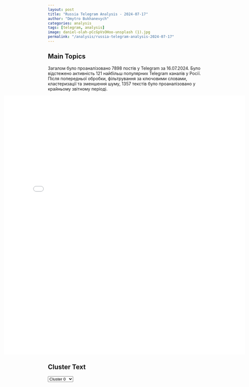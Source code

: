 ```yaml
---
layout: post
title: "Russia Telegram Analysis - 2024-07-17"
author: "Dmytro Bukhanevych"
categories: analysis
tags: [telegram, analysis]
image: daniel-olah-pCcGpVsOHoo-unsplash (1).jpg
permalink: "/analysis/russia-telegram-analysis-2024-07-17"
---
```


<style>
    /* Adjusting iframe-container styles */
    .wide-iframe-container {
        width: calc(100% + 30vw);  /* Extending the width */
        margin-left: -15vw;       /* Negative margin to push to the left */
        overflow: hidden;         /* In case the iframe content spills over */
    }

    .wide-iframe-container iframe {
        width: 100%;  /* Making the iframe take the full width of its container */
        border: none; /* Removing any borders from the iframe */
    }

    /* Toggle mechanism */
    .hidden {
        display: none;
    }
    
    .show-content-target:checked + .show-content {
        display: block;
    }
</style>

<h2>Main Topics</h2>
<p>Загалом було проаналізовано 7898 постів у Telegram за 16.07.2024. Було відстежено активність 121 найбільш популярних Telegram каналів у Росії. Після попередньої обробки, фільтрування за ключовими словами, кластеризації та зменшення шуму, 1357 текстів було проаналізовано у крайньому звітному періоді.</p>
<!-- Embedding Main Plotly Visualization -->
<div class="wide-iframe-container">
    <iframe src="{{site.baseurl}}/visualizations/2024-07-17/fig_topics_time.html" height="850"></iframe>
</div>


<h2>Cluster Text</h2>

<!-- Dropdown to select a cluster -->
<select id="clusterSelector" onchange="displayClusterText()">
<option value="0">Cluster 0</option><option value="1">Cluster 1</option><option value="2">Cluster 2</option><option value="3">Cluster 3</option><option value="4">Cluster 4</option><option value="5">Cluster 5</option><option value="6">Cluster 6</option><option value="7">Cluster 7</option><option value="8">Cluster 8</option><option value="9">Cluster 9</option><option value="10">Cluster 10</option><option value="11">Cluster 11</option>
</select>

<!-- Display area for the selected cluster's text -->
<div id="clusterTextDisplay" class="hidden"></div>

<script type="text/javascript">
    var clusterDetails = {"0": "<b>Total Posts:</b> 17<br><b>Date:</b> 2024-07-16 12:02:02+00:00<br><b>Author:</b> warhistoryalconafter<br><b>Link:</b> https://t.me/s/warhistoryalconafter/174229<br><b>Subscribers:</b> 517208<br><b>Text:</b> \u0422\u0435\u043a\u0441\u0442: \u2757\ud83c\uddf7\ud83c\uddfa\ud83c\uddfa\ud83c\udde6 \u0412\u043e\u0435\u043d\u043d\u043e\u0441\u043b\u0443\u0436\u0430\u0449\u0438\u0435, \u043a\u043e\u0442\u043e\u0440\u044b\u0435 \u043f\u0435\u0440\u0432\u044b\u043c\u0438 \u0441\u043e\u0431\u044c\u044e\u0442 \u0430\u043c\u0435\u0440\u0438\u043a\u0430\u043d\u0441\u043a\u0438\u0435 \u0438\u0441\u0442\u0440\u0435\u0431\u0438\u0442\u0435\u043b\u0438 F-15 \u0438 F-16, \u043f\u043e\u043b\u0443\u0447\u0430\u0442 15 \u043c\u0438\u043b\u043b\u0438\u043e\u043d\u043e\u0432 \u0440\u0443\u0431\u043b\u0435\u0439, \u0441\u043e\u043e\u0431\u0449\u0438\u043b\u043e \u041c\u0438\u043d\u043e\u0431\u043e\u0440\u043e\u043d\u044b \u0420\u0424 \u0441\u043e \u0441\u0441\u044b\u043b\u043a\u043e\u0439 \u043d\u0430 \u0434\u0438\u0440\u0435\u043a\u0442\u043e\u0440\u0430 \u043a\u043e\u043c\u043f\u0430\u043d\u0438\u0438 \"\u0424\u041e\u0420\u042d\u0421\" \u0418\u043b\u044c\u044e \u041f\u043e\u0442\u0430\u043d\u0438\u043d\u0430.\"\u041f\u043e\u043e\u0449\u0440\u0435\u043d\u0438\u0435 \u0431\u0443\u0434\u0435\u0442 \u0438 \u0437\u0430 \u0443\u043d\u0438\u0447\u0442\u043e\u0436\u0435\u043d\u0438\u0435 \u0431\u043e\u0435\u0432\u044b\u0445 \u0441\u0430\u043c\u043e\u043b\u0435\u0442\u043e\u0432 F-15 \u0438 F-16. \u0412\u043e\u0437\u043d\u0430\u0433\u0440\u0430\u0436\u0434\u0435\u043d\u0438\u0435 \u0437\u0430 \u043f\u0435\u0440\u0432\u044b\u0439 \u0441\u043e\u0441\u0442\u0430\u0432\u0438\u0442 15 \u043c\u0438\u043b\u043b\u0438\u043e\u043d\u043e\u0432 \u0440\u0443\u0431\u043b\u0435\u0439\", - \u043f\u0440\u0438\u0432\u043e\u0434\u044f\u0442\u0441\u044f \u0432 \u0441\u043e\u043e\u0431\u0449\u0435\u043d\u0438\u0438 \u0441\u043b\u043e\u0432\u0430 \u041f\u043e\u0442\u0430\u043d\u0438\u043d\u0430.\u041f\u043e\u0434\u043f\u0438\u0441\u0430\u0442\u044c\u0441\u044f \u043d\u0430 \u043a\u0430\u043d\u0430\u043b", "1": "<b>Total Posts:</b> 77<br><b>Date:</b> 2024-07-16 08:25:22+00:00<br><b>Author:</b> breakingmash<br><b>Link:</b> https://t.me/s/breakingmash/55838<br><b>Subscribers:</b> 2864841<br><b>Text:</b> \u0422\u0435\u043a\u0441\u0442: \u0412\u043b\u0430\u0434\u0438\u043c\u0438\u0440 \u041f\u0443\u0442\u0438\u043d \u043e\u0442\u043a\u0440\u044b\u043b \u043d\u043e\u0432\u044b\u0439, \u043f\u043e\u0441\u043b\u0435\u0434\u043d\u0438\u0439 \u0443\u0447\u0430\u0441\u0442\u043e\u043a \u0442\u0440\u0430\u0441\u0441\u044b \u041c-11 \u041c\u043e\u0441\u043a\u0432\u0430 \u2014 \u041f\u0435\u0442\u0435\u0440\u0431\u0443\u0440\u0433. \u041d\u0430 \u0446\u0435\u0440\u0435\u043c\u043e\u043d\u0438\u044e \u043e\u0442\u043a\u0440\u044b\u0442\u0438\u044f \u0441\u0435\u0432\u0435\u0440\u043d\u043e\u0433\u043e \u043e\u0431\u0445\u043e\u0434\u0430 \u0422\u0432\u0435\u0440\u0438 \u043f\u0440\u0435\u0437\u0438\u0434\u0435\u043d\u0442 \u043f\u0440\u0438\u0435\u0445\u0430\u043b \u0437\u0430 \u0440\u0443\u043b\u0451\u043c \"\u041b\u0430\u0434\u044b-\u0410\u0443\u0440\u044b\". \u0421 \u043e\u0442\u043a\u0440\u044b\u0442\u0438\u0435\u043c \u0443\u0447\u0430\u0441\u0442\u043a\u0430 \u0432\u0440\u0435\u043c\u044f \u0432 \u043f\u0443\u0442\u0438 \u0438\u0437 \u041c\u043e\u0441\u043a\u0432\u044b \u0432 \u041f\u0435\u0442\u0435\u0440\u0431\u0443\u0440\u0433 \u0441\u043e\u043a\u0440\u0430\u0442\u0438\u0442\u0441\u044f \u043d\u0430 30\u201350 \u043c\u0438\u043d\u0443\u0442, \u0437\u0430\u044f\u0432\u0438\u043b \u0433\u043b\u0430\u0432\u0430 \u0433\u043e\u0441\u0443\u0434\u0430\u0440\u0441\u0442\u0432\u0430. \u041f\u043e\u043c\u0438\u043c\u043e \u043e\u0431\u0445\u043e\u0434\u0430 \u0422\u0432\u0435\u0440\u0438, \u0412\u043b\u0430\u0434\u0438\u043c\u0438\u0440 \u041f\u0443\u0442\u0438\u043d \u0442\u0430\u043a\u0436\u0435 \u043e\u0442\u043a\u0440\u044b\u043b \u0434\u0432\u0438\u0436\u0435\u043d\u0438\u0435 \u043f\u043e \u043e\u0431\u0445\u043e\u0434\u0443 \u0422\u043e\u043b\u044c\u044f\u0442\u0442\u0438 \u0441 \u043c\u043e\u0441\u0442\u043e\u0432\u044b\u043c \u043f\u0435\u0440\u0435\u0445\u043e\u0434\u043e\u043c \u0447\u0435\u0440\u0435\u0437 \u0412\u043e\u043b\u0433\u0443.\u2757\ufe0f \u041f\u043e\u0434\u043f\u0438\u0441\u044b\u0432\u0430\u0439\u0441\u044f \u043d\u0430 Mash", "2": "<b>Total Posts:</b> 637<br><b>Date:</b> 2024-07-16 18:00:06+00:00<br><b>Author:</b> ostashkonews<br><b>Link:</b> https://t.me/s/OstashkoNews/144656<br><b>Subscribers:</b> 388573<br><b>Text:</b> \u0422\u0435\u043a\u0441\u0442: \ud83d\udd52 \u0413\u043b\u0430\u0432\u043d\u044b\u0435 \u0441\u043e\u0431\u044b\u0442\u0438\u044f \u043d\u0430 21:00:\u25aa\ufe0f\u0423\u043a\u0440\u0430\u0438\u043d\u0430 \u043f\u043b\u0430\u043d\u0438\u0440\u0443\u0435\u0442 \u0437\u0430\u0432\u0435\u0440\u0448\u0435\u043d\u0438\u0435 \u0431\u043e\u0435\u0432\u044b\u0445 \u0434\u0435\u0439\u0441\u0442\u0432\u0438\u0439 \u0438 \u043d\u0430\u0447\u0430\u043b\u043e \u043f\u0435\u0440\u0435\u0433\u043e\u0432\u043e\u0440\u043e\u0432 \u0441 \u0420\u043e\u0441\u0441\u0438\u0435\u0439\u25aa\ufe0f\u041e\u0441\u043d\u043e\u0432\u043d\u044b\u0435 \u0437\u0430\u044f\u0432\u043b\u0435\u043d\u0438\u044f \u0433\u043b\u0430\u0432\u044b \u041c\u0418\u0414 \u0420\u043e\u0441\u0441\u0438\u0438 \u041b\u0430\u0432\u0440\u043e\u0432\u0430 \u0432 \u043a\u0430\u0447\u0435\u0441\u0442\u0432\u0435 \u043f\u0440\u0435\u0434\u0441\u0435\u0434\u0430\u0442\u0435\u043b\u044f \u0421\u043e\u0432\u0435\u0442\u0430 \u0411\u0435\u0437\u043e\u043f\u0430\u0441\u043d\u043e\u0441\u0442\u0438 \u041e\u041e\u041d\u25aa\ufe0f\u0412\u0421 \u0420\u0424 \u0432\u044b\u0431\u0438\u043b\u0438 \u0443\u043a\u0440\u0430\u0438\u043d\u0441\u043a\u0438\u0445 \u0431\u043e\u0435\u0432\u0438\u043a\u043e\u0432 \u0438\u0437 \u041a\u0430\u043b\u0438\u043d\u043e\u0432\u043a\u0438\u25aa\ufe0f\u0423\u043a\u0440\u0430\u0438\u043d\u0441\u043a\u0438\u0439 \u0434\u0435\u043f\u0443\u0442\u0430\u0442 \u0440\u0430\u0441\u043a\u0440\u044b\u043b \u0441\u0445\u0435\u043c\u0443 \u043e\u0431\u043c\u0430\u043d\u0430, \u043a\u043e\u0442\u043e\u0440\u043e\u0439 \u0422\u0426\u041a \u043f\u043e\u043b\u044c\u0437\u0443\u044e\u0442\u0441\u044f \u0434\u043b\u044f \u043c\u043e\u0431\u0438\u043b\u0438\u0437\u0430\u0446\u0438\u0438 \u0431\u043e\u043b\u044c\u0448\u0435\u0433\u043e \u0447\u0438\u0441\u043b\u0430 \u0443\u043a\u0440\u0430\u0438\u043d\u0446\u0435\u0432", "3": "<b>Total Posts:</b> 16<br><b>Date:</b> 2024-07-16 20:54:10+00:00<br><b>Author:</b> bbbreaking<br><b>Link:</b> https://t.me/s/bbbreaking/186258<br><b>Subscribers:</b> 1759530<br><b>Text:</b> \u0422\u0435\u043a\u0441\u0442: \u26a1\ufe0f\u0412\u043b\u0430\u0441\u0442\u0438 \u0421\u0428\u0410 \u043f\u043e\u043b\u0443\u0447\u0438\u043b\u0438 \u0438\u043d\u0444\u043e\u0440\u043c\u0430\u0446\u0438\u044e \u043e \u0442\u043e\u043c, \u0447\u0442\u043e \u0418\u0440\u0430\u043d \u044f\u043a\u043e\u0431\u044b \u043f\u043b\u0430\u043d\u0438\u0440\u043e\u0432\u0430\u043b \u043f\u043e\u043a\u0443\u0448\u0435\u043d\u0438\u0435 \u043d\u0430 \u0422\u0440\u0430\u043c\u043f\u0430 \u2014 \u0442\u0435\u043b\u0435\u043a\u0430\u043d\u0430\u043b CNN", "4": "<b>Total Posts:</b> 139<br><b>Date:</b> 2024-07-16 06:37:45+00:00<br><b>Author:</b> ostashkonews<br><b>Link:</b> https://t.me/s/OstashkoNews/144589<br><b>Subscribers:</b> 388573<br><b>Text:</b> \u0422\u0435\u043a\u0441\u0442: \ud83d\udc54 \u0411\u0430\u0439\u0434\u0435\u043d \u043f\u043e\u043f\u044b\u0442\u0430\u043b\u0441\u044f \u043e\u043f\u0440\u0430\u0432\u0434\u0430\u0442\u044c\u0441\u044f \u0437\u0430 \u0432\u044b\u0441\u043a\u0430\u0437\u044b\u0432\u0430\u043d\u0438\u0435 \u043e \u0422\u0440\u0430\u043c\u043f\u0435 \u043a\u0430\u043a \u043e \u043c\u0438\u0448\u0435\u043d\u0438 \u0417\u0430 \u043d\u0435\u0434\u0435\u043b\u044e \u0434\u043e \u043f\u043e\u043a\u0443\u0448\u0435\u043d\u0438\u044f \u043d\u0430 \u044d\u043a\u0441-\u043f\u0440\u0435\u0437\u0438\u0434\u0435\u043d\u0442\u0430 \u0411\u0430\u0439\u0434\u0435\u043d \u0441\u043a\u0430\u0437\u0430\u043b, \u0447\u0442\u043e \u00ab\u043f\u043e\u0440\u0430 \u043f\u043e\u043c\u0435\u0441\u0442\u0438\u0442\u044c \u0422\u0440\u0430\u043c\u043f\u0430 \u0432 \u044f\u0431\u043b\u043e\u0447\u043a\u043e \u043c\u0438\u0448\u0435\u043d\u0438\u00bb. \u0416\u0443\u0440\u043d\u0430\u043b\u0438\u0441\u0442 NBC \u0441\u043f\u0440\u043e\u0441\u0438\u043b \u0443 \u043b\u0438\u0434\u0435\u0440\u0430 \u0421\u0428\u0410, \u0447\u0442\u043e \u0442\u043e\u0442 \u043f\u043e\u0434\u0440\u0430\u0437\u0443\u043c\u0435\u0432\u0430\u043b \u043f\u043e\u0434 \u044d\u0442\u043e\u0439 \u0444\u0440\u0430\u0437\u043e\u0439.\ud83d\udcdd \u00ab\u042f \u0438\u043c\u0435\u043b \u0432 \u0432\u0438\u0434\u0443 \u00ab\u0446\u0435\u043d\u0442\u0440 \u043c\u0438\u0448\u0435\u043d\u0438\u00bb \u0432 \u0437\u043d\u0430\u0447\u0435\u043d\u0438\u0438 \u00ab\u0444\u043e\u043a\u0443\u0441 \u0432\u043d\u0438\u043c\u0430\u043d\u0438\u044f\u00bb. \u0421\u0444\u043e\u043a\u0443\u0441\u0438\u0440\u043e\u0432\u0430\u0442\u044c\u0441\u044f \u043d\u0430 \u0442\u043e\u043c, \u0447\u0442\u043e \u043e\u043d \u0434\u0435\u043b\u0430\u0435\u0442\u00bb, \u2013 \u043e\u0431\u044a\u044f\u0441\u043d\u0438\u043b \u0411\u0430\u0439\u0434\u0435\u043d.\u2716\ufe0f \u041e\u043d \u0434\u043e\u0431\u0430\u0432\u0438\u043b, \u0447\u0442\u043e \u0438\u0441\u043f\u043e\u043b\u044c\u0437\u043e\u0432\u0430\u0442\u044c \u044d\u0442\u043e \u0432\u044b\u0440\u0430\u0436\u0435\u043d\u0438\u0435 \u0431\u044b\u043b\u043e \u043e\u0448\u0438\u0431\u043a\u043e\u0439. \u0420\u0430\u043d\u0435\u0435 \u0440\u0435\u0441\u043f\u0443\u0431\u043b\u0438\u043a\u0430\u043d\u0446\u044b \u0432 \u043a\u043e\u043d\u0433\u0440\u0435\u0441\u0441\u0435 \u043e\u0431\u0432\u0438\u043d\u0438\u043b\u0438 \u0411\u0430\u0439\u0434\u0435\u043d\u0430 \u0432 \u043f\u043e\u043a\u0443\u0448\u0435\u043d\u0438\u0438 \u043d\u0430 \u0422\u0440\u0430\u043c\u043f\u0430 \u0438 \u043f\u043e\u0442\u0440\u0435\u0431\u043e\u0432\u0430\u043b\u0438 \u0440\u0430\u0441\u0441\u043b\u0435\u0434\u043e\u0432\u0430\u043d\u0438\u0435.\u041e\u0441\u0442\u0430\u0448\u043a\u043e! \u0412\u0430\u0436\u043d\u043e\u0435 - \u043f\u043e\u0434\u043f\u0438\u0448\u0438\u0441\u044c", "5": "<b>Total Posts:</b> 22<br><b>Date:</b> 2024-07-16 10:39:42+00:00<br><b>Author:</b> rian_ru<br><b>Link:</b> https://t.me/s/rian_ru/253498<br><b>Subscribers:</b> 3235303<br><b>Text:</b> \u0422\u0435\u043a\u0441\u0442: \u2757\ufe0f\u0414\u0435\u043f\u0443\u0442\u0430\u0442\u044b \u0415\u0432\u0440\u043e\u043f\u0430\u0440\u043b\u0430\u043c\u0435\u043d\u0442\u0430 \u0442\u0440\u0435\u0431\u0443\u044e\u0442 \u043b\u0438\u0448\u0438\u0442\u044c \u0412\u0435\u043d\u0433\u0440\u0438\u044e \u043f\u0440\u0430\u0432\u0430 \u0433\u043e\u043b\u043e\u0441\u0430 \u0432 \u0415\u0421 \u043f\u043e\u0441\u043b\u0435 \u043f\u043e\u0435\u0437\u0434\u043e\u043a \u041e\u0440\u0431\u0430\u043d\u0430 \u0432 \u0420\u043e\u0441\u0441\u0438\u044e \u0438 \u041a\u0438\u0442\u0430\u0439, \u043f\u0438\u0448\u0435\u0442 Politico", "6": "<b>Total Posts:</b> 30<br><b>Date:</b> 2024-07-16 02:08:53+00:00<br><b>Author:</b> rt_russian<br><b>Link:</b> https://t.me/s/rt_russian/208833<br><b>Subscribers:</b> 944394<br><b>Text:</b> \u0422\u0435\u043a\u0441\u0442: \u0422\u0440\u0430\u043c\u043f \u0432\u043f\u0435\u0440\u0432\u044b\u0435 \u043f\u043e\u0441\u043b\u0435 \u043f\u043e\u043f\u044b\u0442\u043a\u0438 \u043f\u043e\u043a\u0443\u0448\u0435\u043d\u0438\u044f \u043d\u0430 \u043d\u0435\u0433\u043e \u043f\u043e\u044f\u0432\u0438\u043b\u0441\u044f \u043d\u0430 \u043f\u0443\u0431\u043b\u0438\u0447\u043d\u043e\u043c \u043c\u0435\u0440\u043e\u043f\u0440\u0438\u044f\u0442\u0438\u0438 \u2014 \u043f\u043e\u043b\u0438\u0442\u0438\u043a \u043f\u0440\u0438\u0435\u0445\u0430\u043b \u043d\u0430 \u0441\u044a\u0435\u0437\u0434 \u0440\u0435\u0441\u043f\u0443\u0431\u043b\u0438\u043a\u0430\u043d\u0446\u0435\u0432.\u041e\u0442\u043c\u0435\u0447\u0430\u0435\u0442\u0441\u044f, \u0447\u0442\u043e \u0443 \u043d\u0435\u0433\u043e \u043f\u0435\u0440\u0435\u0432\u044f\u0437\u0430\u043d\u043e \u0443\u0445\u043e.\ud83d\udfe9 \u041f\u043e\u0434\u043f\u0438\u0441\u0430\u0442\u044c\u0441\u044f. \u041f\u0440\u0438\u0441\u043b\u0430\u0442\u044c \u043d\u043e\u0432\u043e\u0441\u0442\u044c", "7": "<b>Total Posts:</b> 64<br><b>Date:</b> 2024-07-16 06:20:53+00:00<br><b>Author:</b> ostashkonews<br><b>Link:</b> https://t.me/s/OstashkoNews/144588<br><b>Subscribers:</b> 388573<br><b>Text:</b> \u0422\u0435\u043a\u0441\u0442: \ud83c\uddfa\ud83c\udde6\ud83c\uddfa\ud83c\uddf8 \u041d\u0430 \u0423\u043a\u0440\u0430\u0438\u043d\u0435 \u0437\u0430\u0431\u0438\u043b\u0438 \u0442\u0440\u0435\u0432\u043e\u0433\u0443 \u0438\u0437-\u0437\u0430 \u0440\u0435\u0448\u0435\u043d\u0438\u044f \u0422\u0440\u0430\u043c\u043f\u0430 \u0432\u044b\u0434\u0432\u0438\u043d\u0443\u0442\u044c \u0412\u044d\u043d\u0441\u0430 \u043a\u0430\u043d\u0434\u0438\u0434\u0430\u0442\u043e\u043c \u043d\u0430 \u043f\u043e\u0441\u0442 \u0432\u0438\u0446\u0435-\u043f\u0440\u0435\u0437\u0438\u0434\u0435\u043d\u0442\u0430 \u0421\u0428\u0410 \u0418\u0437\u0434\u0430\u043d\u0438\u0435 \u00ab\u0423\u043a\u0440\u0430\u0438\u043d\u0441\u043a\u0430\u044f \u043f\u0440\u0430\u0432\u0434\u0430\u00bb \u043f\u0438\u0448\u0435\u0442, \u0447\u0442\u043e \u0441\u0435\u043d\u0430\u0442\u043e\u0440\u0430 \u0414\u0436\u0435\u0439-\u0414\u0438 \u0412\u044d\u043d\u0441 \u2013 \u043e\u0434\u0438\u043d \u0438\u0437 \u0432\u0438\u0434\u043d\u0435\u0439\u0448\u0438\u0445 \u043a\u0440\u0438\u0442\u0438\u043a\u043e\u0432 \u043f\u043e\u043c\u043e\u0449\u0438 \u0423\u043a\u0440\u0430\u0438\u043d\u0435, \u043f\u0440\u0438\u0437\u044b\u0432\u0430\u044e\u0449\u0438\u0439 \u0421\u0428\u0410 \u0441\u043e\u0441\u0440\u0435\u0434\u043e\u0442\u043e\u0447\u0438\u0442\u044c\u0441\u044f \u043d\u0430 \u0441\u043e\u043f\u0435\u0440\u043d\u0438\u0447\u0435\u0441\u0442\u0432\u0435 \u0441 \u041a\u0438\u0442\u0430\u0435\u043c.\u2716\ufe0f \u041a\u0430\u043a \u0441\u043a\u0430\u0437\u0430\u043d\u043e \u0432 \u0441\u0442\u0430\u0442\u044c\u0435, \u043d\u0435 \u0438\u0441\u043a\u043b\u044e\u0447\u0435\u043d\u043e, \u0447\u0442\u043e \u043f\u043e\u043b\u0438\u0442\u0438\u043a\u0430 \u0431\u0443\u0434\u0443\u0449\u0435\u0433\u043e \u043b\u0438\u0434\u0435\u0440\u0430 \u0421\u0428\u0410 \u0432 \u043e\u0442\u043d\u043e\u0448\u0435\u043d\u0438\u0438 \u0443\u043a\u0440\u0430\u0438\u043d\u0441\u043a\u043e\u0433\u043e \u043a\u043e\u043d\u0444\u043b\u0438\u043a\u0442\u0430 \u043d\u0435 \u0431\u0443\u0434\u0435\u0442 \u0437\u0430\u0432\u0438\u0441\u0435\u0442\u044c \u043e\u0442 \u0432\u0438\u0446\u0435-\u043f\u0440\u0435\u0437\u0438\u0434\u0435\u043d\u0442\u0430. \u041f\u0440\u0438 \u044d\u0442\u043e\u043c \u0432\u044b\u0431\u043e\u0440 \u0422\u0440\u0430\u043c\u043f\u0430 \u00ab\u043f\u043e\u0434\u0447\u0435\u0440\u043a\u0438\u0432\u0430\u0435\u0442 \u0433\u043e\u0441\u043f\u043e\u0434\u0441\u0442\u0432\u043e \u0441\u043a\u0435\u043f\u0442\u0438\u0447\u0435\u0441\u043a\u0438\u0445 \u043a \u043f\u043e\u0434\u0434\u0435\u0440\u0436\u043a\u0435 \u0423\u043a\u0440\u0430\u0438\u043d\u044b \u043d\u0430\u0441\u0442\u0440\u043e\u0435\u043d\u0438\u0439 \u0432 \u0435\u0433\u043e \u043e\u043a\u0440\u0443\u0436\u0435\u043d\u0438\u0438\u00bb.\ud83c\uddea\ud83c\uddfa \u0412 \u0415\u0421 \u0440\u0430\u043d\u0435\u0435 \u043d\u0430\u0437\u0432\u0430\u043b\u0438 \u043a\u0430\u043d\u0434\u0438\u0434\u0430\u0442\u0430 \u0432 \u0432\u0438\u0446\u0435-\u043f\u0440\u0435\u0437\u0438\u0434\u0435\u043d\u0442\u044b \u0421\u0428\u0410 \u0412\u044d\u043d\u0441\u0430 \u00ab\u043a\u0430\u0442\u0430\u0441\u0442\u0440\u043e\u0444\u043e\u0439\u00bb \u0434\u043b\u044f \u0423\u043a\u0440\u0430\u0438\u043d\u044b.\u041e\u0441\u0442\u0430\u0448\u043a\u043e! \u0412\u0430\u0436\u043d\u043e\u0435 - \u043f\u043e\u0434\u043f\u0438\u0448\u0438\u0441\u044c", "8": "<b>Total Posts:</b> 81<br><b>Date:</b> 2024-07-16 08:08:57+00:00<br><b>Author:</b> itsdonetsk<br><b>Link:</b> https://t.me/s/itsdonetsk/177519<br><b>Subscribers:</b> 583253<br><b>Text:</b> \u0422\u0435\u043a\u0441\u0442: \u26a0\ufe0f\u26a0\ufe0f\u26a0\ufe0f\u26a0\ufe0f\u26a0\ufe0f\u26a0\ufe0f\u203c\ufe0f\u041b\u0414\u041d\u0420-\u0415\u0421, \u0413\u0415\u0420\u041c\u0410\u041d\u0418\u042f,\u0427\u0415\u0425\u0418\u042f-\u0423\u041a\u0420\u0410\u0418\u041d\u0410!\u203c\ufe0f\u0427\u0415\u0420\u0415\u0417 \u0411\u0415\u041b\u041e\u0420\u0423\u0421\u0421\u0418\u042e \u041d\u0410\u0417\u0415\u041c\u041d\u042b\u041c \u041f\u0423\u0422\u0401\u041c \u0421 \u0420\u0424 \u041f\u0410\u0421\u041f\u041e\u0420\u0422\u041e\u041c! \u2796\u2796\u2796\u2796\u2796\u2796\u2796\u2796\u2796\u2796\u2796\u2796\u2796\u0418\u0417 \u0423\u041a\u0420\u0410\u0418\u041d\u042b \u0412 \u0420\u0424 \u0418 \u041b\u0414\u041d\u0420 \u0427\u0415\u0420\u0415\u0417 \u0428\u0415\u0420\u0415\u041c\u0415\u0422\u042c\u0415\u0412\u041e\u00a0 \u0421 \u0423\u041a\u0420. \u0414\u041e\u041a\u0423\u041c\u0415\u041d\u0422\u0410\u041c\u0418. \u00a0\u00a0\u00a0\u00a0\u00a0\u00a0\u00a0 \u0415\u0416\u0415\u0414\u041d\u0415\u0412\u041d\u041e! \u00a0 \ud83d\udd20\ud83d\udd20\ud83d\udd20\ud83d\udd20\ud83d\udd20\ud83d\udd20 \ud83d\udd20 \ud83d\udd20\ud83d\udd20\ud83d\udd20\u2705\u041a\u041e\u041c\u0424\u041e\u0420\u0422 \u0418 \u0411\u0415\u0417\u041e\u041f\u0410\u0421\u041d\u041e\u0421\u0422\u042c\u041f\u0420\u0415\u0412\u042b\u0428\u0415 \u0412\u0421\u0415\u0413\u041e\u2705\ud83d\udd25\u041a\u041e\u0420\u041e\u0422\u041a\u0418\u0419 \u041c\u0410\u0420\u0428\u0420\u0423\u0422 \u0412 \u0423\u041a\u0420\u0410\u0418\u041d\u0423 \u0427\u0415\u0420\u0415\u0417 \u0411\u0415\u041b\u041e\u0420\u0423\u0421\u0421\u0418\u042e\u00a0\u00a0\u00a0 \u2757\ufe0f\u0412\u0421\u0415\u0413\u041e \u0417\u0410 \u0414\u0412\u041e\u0415 \u0421\u0423\u0422\u041e\u041a\u2757\ufe0f\u00a0\u00a0\u00a0\u00a0\u00a0\u00a0\u00a0\u00a0\u00a0\u00a0 \u2796\u2796\u2796\u2796\u2796\u2796\u2796\u2796\u2796\u2796\u2796\u2796\u2796\u2796\u00a0\u00a0\u00a0\u00a0\u00a0\u00a0\u00a0\u00a0\u00a0 \ud83d\udce3\u0415\u0421\u0422\u042c \u041c\u0415\u0421\u0422\u0410\ud83d\udce3\u00a0\u00a0\u00a0\u00a0\u00a0\u00a0\u00a0\u00a0\u00a0\u00a0 \u0417\u0430\u0431\u0438\u0440\u0430\u0435\u043c:\u041c\u0430\u0440\u0438\u0443\u043f\u043e\u043b\u044c, \u0411\u0435\u0440\u0434\u044f\u043d\u0441\u043a,\u0412\u043e\u043b\u043d\u043e\u0432\u0430\u0445\u0430, \u0414\u043e\u043d\u0435\u0446\u043a, \u041c\u0430\u043a\u0435\u0435\u0432\u043a\u0430, \u042f\u0441\u0438\u043d\u043e\u0432\u0430\u0442\u0430\u044f, \u0413\u043e\u0440\u043b\u043e\u0432\u043a\u0430, \u0415\u043d\u0430\u043a\u0438\u0435\u0432\u043e, \u0417\u0443\u0433\u0440\u0435\u0441, \u0422\u043e\u0440\u0435\u0437, \u0428\u0430\u0445\u0442\u0451\u0440\u0441\u043a, \u0421\u043d\u0435\u0436\u043d\u043e\u0435, \u0425\u0430\u0440\u0446\u044b\u0437\u0441\u043a, \u0418\u043b\u043e\u0432\u0430\u0439\u0441\u043a, \u0410\u043c\u0432\u0440\u043e\u0441\u0438\u0435\u0432\u043a\u0430 \u041a\u0440\u0430\u0441\u043d\u044b\u0439 \u043b\u0443\u0447, \u2796\u2796\u2796\u2796\u2796\u2796\u2796\u2796\u2796\u2796\u2796\u2796\u2796\u2796\u00a0\u00a0\u00a0\u00a0\u00a0\u00a0\u00a0\u00a0\u00a0\u00a0\u00a0\u00a0\u00a0\u00a0\u00a0\u00a0\u00a0\u00a0\u00a0\u00a0\u00a0 \u041f\u0440\u0438\u0432\u043e\u0437\u0438\u043c:\ud83d\udd14\u0415\u0421,\u0412\u0430\u0440\u0448\u0430\u0432\u0430, \u0410\u0412. \u0417\u0430\u0445\u043e\u0434\u043d\u044f, \u0413\u0435\u0440\u043c\u0430\u043d\u0438\u044f, \u0427\u0435\u0445\u0438\u044f, \u041b\u044c\u0432\u043e\u0432 \u0416\u0414 \u0432\u043e\u043a\u0437\u0430\u043b, \u0420\u043e\u0432\u043d\u043e \u0416\u0414 \u0432\u043e\u043a\u0437\u0430\u043b, \u0416\u0438\u0442\u043e\u043c\u0438\u0440 \u0416\u0414 \u0432\u043e\u043a\u0437\u0430\u043b, \u041a\u0438\u0435\u0432\u00a0 \u0416\u0414 \u0432\u043e\u043a\u0437\u0430\u043b, \u0414\u043d\u0435\u043f\u0440\u043e \u0416\u0414 \u0432\u043e\u043a\u0437\u0430\u043b, \u0425\u0430\u0440\u044c\u043a\u043e\u0432, \u0416\u0414 \u0432\u043e\u043a\u0437\u0430\u043b. \u0418 \u0442\u0434.\u00a0\u00a0 \u203c\ufe0f\u041c\u0430\u0448\u0440\u0443\u0442 \u0438 \u043d\u0430\u043f\u0440\u0430\u0432\u043b\u0435\u043d\u0438\u044f:\u2705\u0420\u043e\u0441\u0442\u043e\u0432 - \u0415\u0421, \u0412\u0430\u0440\u0448\u0430\u0432\u0430, \u0413\u0435\u0440\u043c\u0430\u043d\u0438\u044f, \u0427\u0435\u0445\u0438\u044f, \u0423\u043a\u0440\u0430\u0438\u043d\u0430\u2705\u0420\u043e\u0441\u0441\u043e\u0448\u044c- \u0415\u0421, \u0413\u0435\u0440\u043c\u0430\u043d\u0438\u044f, \u0427\u0435\u0445\u0438\u044f, \u0412\u0430\u0440\u0448\u0430\u0432\u0430, \u0423\u043a\u0440\u0430\u0438\u043d\u0430\u2705\u0411\u0435\u043b\u0433\u043e\u0440\u043e\u0434-\u0415\u0421, \u0413\u0435\u0440\u043c\u0430\u043d\u0438\u044f, \u0427\u0435\u0445\u0438\u044f, \u0412\u0430\u0440\u0448\u0430\u0432\u0430, \u0423\u043a\u0440\u0430\u0438\u043d\u0430\u2705\u0414\u041d\u0420 - \u0413\u043e\u043c\u0435\u043b\u044c\u2705\u0414\u041d\u0420 - \u041c\u0438\u043d\u0441\u043a\u2705\u0414\u041d\u0420 - \u0411\u0440\u0435\u0441\u0442\u2796\u2796\u2796\u2796\u2796\u2796\u2796\u2796\u2796\u2796\u2796\u2796\u2796\u2796\u2705\u0411\u0415\u0417 \u041f\u0415\u0428\u0415\u0413\u041e \u041f\u0415\u0420\u0415\u0425\u041e\u0414\u0410! \u2705\u041f\u041e\u041b\u041d\u0410\u042f \u041a\u041e\u041d\u0421\u0423\u041b\u042c\u0422\u0410\u0426\u0418\u042f! \u2705\u0413\u0410\u0420\u0410\u041d\u0422\u0418\u042f\u0411\u0415\u0417\u041e\u041f\u0410\u0421\u041d\u041e\u0421\u0422\u0418! \u2705\u041c\u0410\u041a\u0421\u0418\u041c\u0410\u041b\u042c\u041d\u041e \u0411\u042b\u0421\u0422\u0420\u041e! \u2705\u041f\u041e\u041b\u041d\u041e\u0415 \u0421\u041e\u041f\u0420\u041e\u0412\u041e\u0416\u0414\u0415\u041d\u0418\u0415 \u041d\u0410 \u041f\u0420\u041e\u0422\u042f\u0416\u0415\u041d\u0418\u0418 \u0412\u0421\u0415\u0413\u041e \u041f\u0423\u0422\u0418! \u2796\u2796\u2796\u2796\u2796\u2796\u2796\u2796\u2796\u2796\u2796\u2796\u2796\u2796\u203c\ufe0f\u0414\u043e\u043a\u0443\u043c\u0435\u043d\u0442\u044b \u0434\u043b\u044f \u043f\u0440\u043e\u0445\u043e\u0436\u0434\u0435\u043d\u0438\u044f \u0433\u0440\u0430\u043d\u0438\u0446\u044b \u043d\u0430\u0437\u0435\u043c\u043d\u044b\u043c \u043f\u0443\u0442\u0451\u043c:\u26a1\ufe0f\u0420\u0424 \u0432\u043d\u0443\u0442\u0440\u0435\u043d\u043d\u0438\u0439 \u043f\u0430\u0441\u043f\u043e\u0440\u0442 (\u043e\u0431\u044f\u0437\u0430\u0442\u0435\u043b\u044c\u043d\u043e) \u26a1\ufe0f\u0420\u0424 \u0437\u0430\u0433\u0440\u0430\u043d\u043f\u0430\u0441\u043f\u043e\u0440\u0442 (\u043d\u0435 \u043e\u0431\u044f\u0437\u0430\u0442\u0435\u043b\u044c\u043d\u043e) \u26a1\ufe0f\u0423\u043a\u0440\u0430\u0438\u043d\u0441\u043a\u0438\u0439 \u0432\u043d\u0443\u0442\u0440\u0435\u043d\u043d\u0438\u0439 \u043f\u0430\u0441\u043f\u043e\u0440\u0442 \u26a1\ufe0f\u0423\u043a\u0440\u0430\u0438\u043d\u0441\u043a\u0438\u0439 \u0437\u0430\u0433\u0440\u0430\u043d\u043f\u0430\u0441\u043f\u043e\u0440\u0442 \u0431\u0438\u043e\u043c\u0435\u0442\u0440\u0438\u044f (\u043e\u0431\u044f\u0437\u0430\u0442\u0435\u043b\u044c\u043d\u043e).\u203c\ufe0f\u0414\u043e\u043a\u0443\u043c\u0435\u043d\u0442\u044b \u0434\u043b\u044f \u043f\u0440\u043e\u0445\u043e\u0436\u0434\u0435\u043d\u0438\u044f \u0433\u0440\u0430\u043d\u0438\u0446\u044b \u0447\u0435\u0440\u0435\u0437 \u0428\u0435\u0440\u0435\u043c\u0435\u0442\u044c\u0435\u0432\u043e\u2705 \u0423\u043a\u0440\u0430\u0438\u043d\u0441\u043a\u0438\u0439 \u0437\u0430\u0433\u0440\u0430\u043d\u043f\u0430\u0441\u043f\u043e\u0440\u0442 \u0431\u0438\u043e\u043c\u0435\u0442\u0440\u0438\u0447\u0435\u0441\u043a\u0438\u0439\u2757\ufe0f\u2757\ufe0f\u2757\ufe0f\u2757\ufe0f\u2757\ufe0f\u2757\ufe0f\u2757\ufe0f\u2757\ufe0f\u2757\ufe0f\u2757\ufe0f\u2757\ufe0f\u2757\ufe0f\u203c\ufe0f\u0417\u0410\u041a\u041e\u041d\u041d\u041e\u0415 \u041f\u0415\u0420\u0415\u0421\u0415\u0427\u0415\u041d\u0418\u0415 \u0413\u0420\u0410\u041d\u0418\u0426\u042b, \u041a\u041e\u041c\u0424\u041e\u0420\u0422\u041d\u042b\u0415 \u041c\u0418\u041a\u0420\u041e\u0410\u0412\u0422\u041e\u0411\u0423\u0421\u042b \u041d\u0410 8-14 \u041c\u0415\u0421\u0422\ud83d\udcc6\u0414\u043b\u044f \u043a\u043e\u043d\u0441\u0443\u043b\u044c\u0442\u0430\u0446\u0438\u0438 \u0438 \u0437\u0430\u043f\u0438\u0441\u044c \u043d\u0430 \u0440\u0435\u0439\u0441\u044b, \u0437\u0432\u043e\u043d\u0438\u0442\u0435 \u043f\u043e \u0442\u0435\u043b\u0435\u0444\u043e\u043d\u0443\ud83d\udcde+79494300911\ud83d\udd13\ud83d\udcf1\ud83d\udcf1\u042e\u043b\u0438\u044f\ud83d\udcde +79494005133\ud83d\udcf1\ud83d\udcf1\ud83d\udcf1\u042f\u0440\u043e\u0441\u043b\u0430\u0432\u00a0\u00a0\u00a0\u00a0\u00a0\u00a0\u00a0 \u2757\ufe0f\u0414\u043b\u044f \u0441\u0432\u044f\u0437\u0438 \u0441 \u0423\u043a\u0440\u0430\u0438\u043d\u044b\u2757\ufe0f\ud83d\udcde+380666372703\ud83d\udd13\ud83d\udc0c\u2708\ufe0f \u0412\u0430\u043b\u0435\u043d\u0442\u0438\u043d\u0430\u00a0\u00a0\u00a0\u00a0\u00a0 \u041d\u0430\u0448\u0430 \u0433\u0440\u0443\u043f\u043f\u0430 \u0432 \u0442\u0435\u043b\u0435\u0433\u0440\u0430\u043c\u0435\u2708\ufe0fhttps://t.me/donetskukraina\u00a0\u00a0\u00a0\u00a0\u00a0\u00a0\u00a0\u00a0\u00a0\u00a0\u00a0 \u203c\ufe0f\u041d\u0410\u0428 \u0414\u0415\u0412\u0418\u0417\u203c\ufe0f\ud83e\udd1d\"\u0414\u041e\u0412\u041e\u041b\u042c\u041d\u042b\u0419 \u041f\u0410\u0421\u0421\u0410\u0416\u0418\u0420\"\ud83e\udd1d", "9": "<b>Total Posts:</b> 17<br><b>Date:</b> 2024-07-16 14:38:41+00:00<br><b>Author:</b> ostashkonews<br><b>Link:</b> https://t.me/s/OstashkoNews/144631<br><b>Subscribers:</b> 388573<br><b>Text:</b> \u0422\u0435\u043a\u0441\u0442: \ud83c\uddf7\ud83c\uddfa \u0413\u043b\u0430\u0432\u0430 \u041c\u0418\u0414 \u0420\u043e\u0441\u0441\u0438\u0438 \u0421\u0435\u0440\u0433\u0435\u0439 \u041b\u0430\u0432\u0440\u043e\u0432 \u043f\u0440\u0438\u0431\u044b\u043b \u0432 \u0448\u0442\u0430\u0431-\u043a\u0432\u0430\u0440\u0442\u0438\u0440\u0443 \u041e\u041e\u041d \u0432 \u041d\u044c\u044e-\u0419\u043e\u0440\u043a\u0435\u041b\u0430\u0432\u0440\u043e\u0432 \u043f\u0440\u0438\u0435\u0445\u0430\u043b \u0434\u043b\u044f \u0443\u0447\u0430\u0441\u0442\u0438\u044f \u043d\u0430 \u0434\u0435\u0431\u0430\u0442\u0430\u0445 \u043c\u0438\u043d\u0438\u0441\u0442\u0435\u0440\u0441\u043a\u043e\u0433\u043e \u0443\u0440\u043e\u0432\u043d\u044f \u0421\u043e\u0432\u0431\u0435\u0437\u0430.\u0420\u0430\u043d\u0435\u0435 \u0432 \u041c\u0418\u0414 \u0441\u043e\u043e\u0431\u0449\u0438\u043b\u0438, \u0447\u0442\u043e \u0440\u044f\u0434 \u0441\u0442\u0440\u0430\u043d \u0432\u044b\u0440\u0430\u0437\u0438\u043b\u0438 \u0437\u0430\u0438\u043d\u0442\u0435\u0440\u0435\u0441\u043e\u0432\u0430\u043d\u043d\u043e\u0441\u0442\u044c \u0432 \u043f\u0440\u043e\u0432\u0435\u0434\u0435\u043d\u0438\u0438 \u0434\u0432\u0443\u0441\u0442\u043e\u0440\u043e\u043d\u043d\u0438\u0445 \u0432\u0441\u0442\u0440\u0435\u0447.", "10": "<b>Total Posts:</b> 68<br><b>Date:</b> 2024-07-16 04:15:41+00:00<br><b>Author:</b> treugolniklpr<br><b>Link:</b> https://t.me/s/treugolniklpr/45615<br><b>Subscribers:</b> 496069<br><b>Text:</b> \u0422\u0435\u043a\u0441\u0442: \u041a\u0440\u044b\u043c\u0441\u043a \u041a\u0440\u0430\u0441\u043d\u043e\u0434\u0430\u0440\u0441\u043a\u0438\u0439 \u041a\u0440\u0430\u0439 \u0417\u0430\u043c\u0435\u0447\u0435\u043d \u0411\u041f\u041b\u0410. \u0412\u043d\u0438\u043c\u0430\u0442\u0435\u043b\u044c\u043d\u043e!", "11": "<b>Total Posts:</b> 38<br><b>Date:</b> 2024-07-16 19:51:45+00:00<br><b>Author:</b> kontext_channel<br><b>Link:</b> https://t.me/s/kontext_channel/38542<br><b>Subscribers:</b> 936085<br><b>Text:</b> \u0422\u0435\u043a\u0441\u0442: #\u043a\u043e\u043d\u0442\u0435\u043a\u0441\u0442\u0434\u043d\u044f\u0413\u043b\u0430\u0432\u043d\u043e\u0435 \u043a \u0438\u0441\u0445\u043e\u0434\u0443 \u0432\u0442\u043e\u0440\u043d\u0438\u043a\u0430 (16.07):\ud83d\udd38  \u0412 \u044e\u0436\u043d\u044b\u0445 \u0440\u0435\u0433\u0438\u043e\u043d\u0430\u0445 \u043f\u0440\u043e\u0438\u0437\u043e\u0448\u043b\u0438 \u043c\u0430\u0441\u0441\u043e\u0432\u044b\u0435 \u043e\u0442\u043a\u043b\u044e\u0447\u0435\u043d\u0438\u044f \u044d\u043b\u0435\u043a\u0442\u0440\u0438\u0447\u0435\u0441\u0442\u0432\u0430 \u0438\u0437-\u0437\u0430 \u0441\u0431\u043e\u044f \u0432 \u0440\u0430\u0431\u043e\u0442\u0435 \u0420\u043e\u0441\u0442\u043e\u0432\u0441\u043a\u043e\u0439 \u0410\u042d\u0421, \u043a\u043e\u0442\u043e\u0440\u044b\u0435 \u0437\u0430\u0442\u0440\u043e\u043d\u0443\u043b\u0438 \u0432 \u0442\u043e\u043c \u0447\u0438\u0441\u043b\u0435 \u0436\u0438\u0442\u0435\u043b\u0435\u0439 \u041a\u0443\u0431\u0430\u043d\u0438 \u0438 \u0420\u043e\u0441\u0442\u043e\u0432\u0441\u043a\u043e\u0439 \u043e\u0431\u043b\u0430\u0441\u0442\u0438. \u041a\u0440\u043e\u043c\u0435 \u0442\u043e\u0433\u043e, \u0431\u043e\u043b\u0435\u0435 115 \u0442\u044b\u0441\u044f\u0447 \u0447\u0435\u043b\u043e\u0432\u0435\u043a \u043e\u0441\u0442\u0430\u043b\u0438\u0441\u044c \u0431\u0435\u0437 \u0441\u0432\u0435\u0442\u0430 \u0438\u0437-\u0437\u0430 \u0430\u0432\u0430\u0440\u0438\u0438 \u043d\u0430 \u0413\u0420\u042d\u0421 \u0432 \u0411\u0443\u0440\u044f\u0442\u0438\u0438\ud83d\udd38 \u0412 \u0411\u0435\u043b\u0433\u043e\u0440\u043e\u0434\u0441\u043a\u043e\u0439 \u043e\u0431\u043b\u0430\u0441\u0442\u0438 \u043e\u0433\u0440\u0430\u043d\u0438\u0447\u0430\u0442 \u0432\u044a\u0435\u0437\u0434 \u0432 14 \u043d\u0430\u0441\u0435\u043b\u0435\u043d\u043d\u044b\u0445 \u043f\u0443\u043d\u043a\u0442\u043e\u0432 \u0438\u0437-\u0437\u0430 \u043e\u0431\u0441\u0442\u0440\u0435\u043b\u043e\u0432. \u041f\u0440\u043e\u043f\u0443\u0441\u043a\u0430\u0442\u044c \u0431\u0443\u0434\u0443\u0442 \u0442\u043e\u043b\u044c\u043a\u043e \u043c\u0443\u0436\u0447\u0438\u043d \u0432 \u0431\u0440\u043e\u043d\u0435\u0436\u0438\u043b\u0435\u0442\u0430\u0445 \u0438 \u043a\u0430\u0441\u043a\u0430\u0445 \u043f\u043e\u00a0\u0441\u043e\u0433\u043b\u0430\u0441\u043e\u0432\u0430\u043d\u0438\u044e \u0441 \u043c\u0435\u0441\u0442\u043d\u044b\u043c\u0438\u00a0\u0432\u043b\u0430\u0441\u0442\u044f\u043c\u0438. \u0421\u043e\u043f\u0440\u043e\u0432\u043e\u0436\u0434\u0430\u0442\u044c \u0438\u0445 \u0431\u0443\u0434\u0443\u0442 \u0432\u043e\u0435\u043d\u043d\u044b\u0435. \u0421\u0435\u0433\u043e\u0434\u043d\u044f \u043f\u0440\u0438 \u043e\u0431\u0441\u0442\u0440\u0435\u043b\u0435 \u0411\u0435\u043b\u0433\u043e\u0440\u043e\u0434\u0441\u043a\u043e\u0439 \u043e\u0431\u043b\u0430\u0441\u0442\u0438 \u043f\u043e\u0441\u0442\u0440\u0430\u0434\u0430\u043b\u0438 \u0447\u0435\u0442\u044b\u0440\u0435 \u0447\u0435\u043b\u043e\u0432\u0435\u043a\u0430, \u0441\u043e\u043e\u0431\u0449\u0438\u043b \u0433\u0443\u0431\u0435\u0440\u043d\u0430\u0442\u043e\u0440 \u0412\u044f\u0447\u0435\u0441\u043b\u0430\u0432 \u0413\u043b\u0430\u0434\u043a\u043e\u0432\ud83d\udd38 \u0421\u041a \u043f\u0440\u043e\u0432\u0435\u0434\u0435\u0442 \u0440\u0430\u0441\u0441\u043b\u0435\u0434\u043e\u0432\u0430\u043d\u0438\u0435 \u043f\u043e\u0441\u043b\u0435 \u043e\u043f\u0443\u0431\u043b\u0438\u043a\u043e\u0432\u0430\u043d\u043d\u043e\u0433\u043e \u00ab\u0410\u0437\u043e\u0432\u043e\u043c\u00bb \u0432\u0438\u0434\u0435\u043e \u0441 \u0440\u0430\u0441\u0441\u0442\u0440\u0435\u043b\u043e\u043c \u0440\u043e\u0441\u0441\u0438\u0439\u0441\u043a\u043e\u0433\u043e \u0432\u043e\u0435\u043d\u043d\u043e\u0441\u043b\u0443\u0436\u0430\u0449\u0435\u0433\u043e. \u041f\u0440\u0435\u0441\u0441-\u0441\u0435\u043a\u0440\u0435\u0442\u0430\u0440\u044c \u043f\u0440\u0435\u0437\u0438\u0434\u0435\u043d\u0442\u0430 \u0420\u043e\u0441\u0441\u0438\u0438 \u0414\u043c\u0438\u0442\u0440\u0438\u0439 \u041f\u0435\u0441\u043a\u043e\u0432 \u043d\u0430\u0437\u0432\u0430\u043b \u0430\u0432\u0442\u043e\u0440\u043e\u0432 \u0432\u0438\u0434\u0435\u043e \u00ab\u0444\u0430\u0448\u0438\u0441\u0442\u0430\u043c\u0438\u00bb\ud83d\udd38 \u0412\u0438\u043a\u0442\u043e\u0440 \u041e\u0440\u0431\u0430\u043d \u043f\u0440\u0435\u0434\u043b\u043e\u0436\u0438\u043b \u043f\u0440\u0435\u0434\u0441\u0435\u0434\u0430\u0442\u0435\u043b\u044e \u0415\u0432\u0440\u043e\u0441\u043e\u0432\u0435\u0442\u0430 \u0428\u0430\u0440\u043b\u044e \u041c\u0438\u0448\u0435\u043b\u044e \u0432\u043e\u0441\u0441\u0442\u0430\u043d\u043e\u0432\u0438\u0442\u044c \u0434\u0438\u043f\u043b\u043e\u043c\u0430\u0442\u0438\u0447\u0435\u0441\u043a\u0438\u0435 \u043e\u0442\u043d\u043e\u0448\u0435\u043d\u0438\u044f \u043c\u0435\u0436\u0434\u0443 \u0415\u0421 \u0438 \u0420\u043e\u0441\u0441\u0438\u0435\u0439 \u0438 \u043d\u0430\u0447\u0430\u0442\u044c \u043f\u0435\u0440\u0435\u0433\u043e\u0432\u043e\u0440\u044b \u0441 \u041a\u0438\u0442\u0430\u0435\u043c \u043e \u043a\u043e\u043d\u0444\u0435\u0440\u0435\u043d\u0446\u0438\u0438 \u043f\u043e \u0443\u0440\u0435\u0433\u0443\u043b\u0438\u0440\u043e\u0432\u0430\u043d\u0438\u044e \u0443\u043a\u0440\u0430\u0438\u043d\u0441\u043a\u043e\u0433\u043e \u043a\u043e\u043d\u0444\u043b\u0438\u043a\u0442\u0430. \u0421\u0435\u0433\u043e\u0434\u043d\u044f \u0434\u0435\u043f\u0443\u0442\u0430\u0442\u044b \u0415\u0432\u0440\u043e\u043f\u0430\u0440\u043b\u0430\u043c\u0435\u043d\u0442\u0430 \u043f\u0440\u0438\u0437\u0432\u0430\u043b\u0438 \u043b\u0438\u0448\u0438\u0442\u044c \u0412\u0435\u043d\u0433\u0440\u0438\u044e \u043f\u0440\u0430\u0432\u0430 \u0433\u043e\u043b\u043e\u0441\u0430 \u0432 \u0415\u0421 \u043f\u043e\u0441\u043b\u0435 \u043f\u043e\u0435\u0437\u0434\u043e\u043a \u041e\u0440\u0431\u0430\u043d\u0430 \u0432 \u041c\u043e\u0441\u043a\u0432\u0443 \u0438 \u041f\u0435\u043a\u0438\u043d\ud83d\udd38 \u0412\u043b\u0430\u0434\u0438\u043c\u0438\u0440 \u041f\u0443\u0442\u0438\u043d \u043e\u0442\u043a\u0440\u044b\u043b \u043f\u043e\u0441\u043b\u0435\u0434\u043d\u0438\u0439 \u0443\u0447\u0430\u0441\u0442\u043e\u043a \u0442\u0440\u0430\u0441\u0441\u044b \u041c-11 \u00ab\u041d\u0435\u0432\u0430\u00bb \u043e\u0442 \u041c\u043e\u0441\u043a\u0432\u044b \u0434\u043e \u0421\u0430\u043d\u043a\u0442-\u041f\u0435\u0442\u0435\u0440\u0431\u0443\u0440\u0433\u0430. \u041f\u043e \u0441\u043b\u043e\u0432\u0430\u043c \u043f\u0440\u0435\u0437\u0438\u0434\u0435\u043d\u0442\u0430, \u043d\u043e\u0432\u0430\u044f \u0442\u0440\u0430\u0441\u0441\u0430 \u0441\u043e\u043a\u0440\u0430\u0442\u0438\u0442 \u0432\u0440\u0435\u043c\u044f \u0432 \u043f\u0443\u0442\u0438 \u043c\u0435\u0436\u0434\u0443 \u0433\u043e\u0440\u043e\u0434\u0430\u043c\u0438 \u043f\u043e\u0447\u0442\u0438 \u043d\u0430 \u0447\u0430\u0441\ud83d\udd38 \u0413\u043b\u0430\u0432\u0430 \u0420\u043e\u0441\u0444\u0438\u043d\u043c\u043e\u043d\u0438\u0442\u043e\u0440\u0438\u043d\u0433\u0430 \u042e\u0440\u0438\u0439 \u0427\u0438\u0445\u0430\u043d\u0447\u0438\u043d \u0437\u0430\u044f\u0432\u0438\u043b, \u0447\u0442\u043e \u043a \u0442\u0435\u0440\u0430\u043a\u0442\u0443 \u0432 \u041a\u0440\u043e\u043a\u0443\u0441\u0435 \u043f\u0440\u0438\u0447\u0430\u0441\u0442\u043d\u0430 \u0438\u043d\u0442\u0435\u0440\u043d\u0430\u0446\u0438\u043e\u043d\u0430\u043b\u044c\u043d\u0430\u044f \u043a\u043e\u043c\u0430\u043d\u0434\u0430, \u0432 \u0441\u043e\u0441\u0442\u0430\u0432\u0435 \u043a\u043e\u0442\u043e\u0440\u043e\u0439 \u0431\u044b\u043b\u0438 \u00ab\u043f\u0440\u0435\u0434\u0441\u0442\u0430\u0432\u0438\u0442\u0435\u043b\u0438 \u0446\u0435\u043d\u0442\u0440\u0430\u043b\u044c\u043d\u043e\u0430\u0437\u0438\u0430\u0442\u0441\u043a\u0438\u0445 \u0441\u0442\u0440\u0430\u043d, \u0435\u0432\u0440\u043e\u043f\u0435\u0439\u0441\u043a\u0438\u0445 \u0441\u0442\u0440\u0430\u043d \u0438 \u0440\u043e\u0441\u0441\u0438\u044f\u043d\u0435\u00bb\ud83d\udd38 \u0414\u0436\u043e \u0411\u0430\u0439\u0434\u0435\u043d \u0434\u0430\u043b \u043f\u0435\u0440\u0432\u043e\u0435 \u0438\u043d\u0442\u0435\u0440\u0432\u044c\u044e \u043f\u043e\u0441\u043b\u0435 \u043f\u043e\u043a\u0443\u0448\u0435\u043d\u0438\u044f \u043d\u0430 \u0414\u043e\u043d\u0430\u043b\u044c\u0434\u0430 \u0422\u0440\u0430\u043c\u043f\u0430. \u041f\u0440\u0435\u0437\u0438\u0434\u0435\u043d\u0442 \u0421\u0428\u0410 \u0437\u0430\u044f\u0432\u0438\u043b, \u0447\u0442\u043e \u043f\u043b\u0430\u043d\u0438\u0440\u0443\u0435\u0442 \u0443\u0447\u0430\u0441\u0442\u0432\u043e\u0432\u0430\u0442\u044c \u0432 \u0441\u043b\u0435\u0434\u0443\u044e\u0449\u0438\u0445 \u0434\u0435\u0431\u0430\u0442\u0430\u0445, \u0438 \u043d\u0430\u0437\u0432\u0430\u043b \u043e\u0448\u0438\u0431\u043a\u043e\u0439 \u0441\u0432\u043e\u0438 \u0441\u043b\u043e\u0432\u0430 \u043e \u0442\u043e\u043c, \u0447\u0442\u043e \u0422\u0440\u0430\u043c\u043f\u0430 \u043d\u0430\u0434\u043e \u043f\u043e\u043c\u0435\u0441\u0442\u0438\u0442\u044c \u00ab\u0432 \u0446\u0435\u043d\u0442\u0440 \u043c\u0438\u0448\u0435\u043d\u0438\u00bb. \u041e \u0442\u043e\u043c, \u043a\u0430\u043a\u0438\u0435 \u043f\u0440\u043e\u0441\u0447\u0435\u0442\u044b \u0434\u043e\u043f\u0443\u0441\u0442\u0438\u043b\u0430 \u0421\u0435\u043a\u0440\u0435\u0442\u043d\u0430\u044f \u0441\u043b\u0443\u0436\u0431\u0430 \u0438 \u0434\u0435\u0439\u0441\u0442\u0432\u0438\u0442\u0435\u043b\u044c\u043d\u043e \u043b\u0438 \u0431\u044b\u0432\u0448\u0438\u0439 \u0430\u043c\u0435\u0440\u0438\u043a\u0430\u043d\u0441\u043a\u0438\u0439 \u043b\u0438\u0434\u0435\u0440 \u0431\u044b\u043b \u043d\u0430 \u0432\u043e\u043b\u043e\u0441\u043e\u043a \u043e\u0442 \u0433\u0438\u0431\u0435\u043b\u0438, \u043c\u044b \u0440\u0430\u0441\u0441\u043a\u0430\u0437\u044b\u0432\u0430\u0435\u043c \u0432 \u043d\u043e\u0432\u043e\u043c \u0432\u044b\u043f\u0443\u0441\u043a\u0435 \u00ab\u041a\u043e\u043d\u0442\u0435\u043a\u0441\u0442\u0430\u00bb*\u00ab\u0410\u0437\u043e\u0432\u00bb \u043f\u0440\u0438\u0437\u043d\u0430\u043d \u0432 \u0420\u043e\u0441\u0441\u0438\u0438 \u0442\u0435\u0440\u0440\u043e\u0440\u0438\u0441\u0442\u0438\u0447\u0435\u0441\u043a\u043e\u0439 \u043e\u0440\u0433\u0430\u043d\u0438\u0437\u0430\u0446\u0438\u0435\u0439 \u0438 \u0437\u0430\u043f\u0440\u0435\u0449\u0435\u043d"};

    function displayClusterText() {
        var selectedLabel = document.getElementById("clusterSelector").value;
        var details = clusterDetails[selectedLabel];
        var textDiv = document.getElementById("clusterTextDisplay");
        textDiv.innerHTML = '<p>' + details + '</p>';
        textDiv.classList.remove('hidden');
    }
</script>

